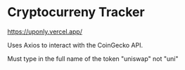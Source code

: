 # Cryptocurreny Tracker

https://uponly.vercel.app/

Uses Axios to interact with the CoinGecko API.

Must type in the full name of the token "uniswap" not "uni"
